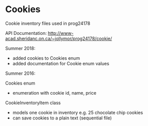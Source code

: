 # Cookies
Cookie inventory files used in prog24178

API Documentation: http://www-acad.sheridanc.on.ca/~jollymor/prog24178/cookie/

Summer 2018:
- added cookies to Cookies enum
- added documentation for Cookie enum values

Summer 2016: 

Cookies enum
- enumeration with cookie id, name, price

CookieInventoryItem class
- models one cookie in inventory e.g. 25 chocolate chip cookies
- can save cookies to a plain text (sequential file)
